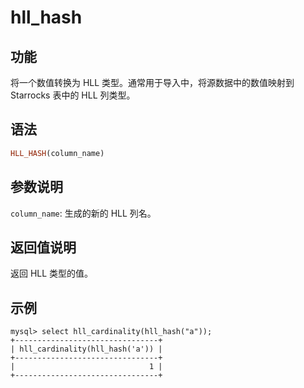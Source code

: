 # hll_hash

## 功能

将一个数值转换为 HLL 类型。通常用于导入中，将源数据中的数值映射到 Starrocks 表中的 HLL 列类型。

## 语法

```Haskell
HLL_HASH(column_name)
```

## 参数说明

`column_name`: 生成的新的 HLL 列名。

## 返回值说明

返回 HLL 类型的值。

## 示例

```plain text
mysql> select hll_cardinality(hll_hash("a"));
+--------------------------------+
| hll_cardinality(hll_hash('a')) |
+--------------------------------+
|                              1 |
+--------------------------------+
```
